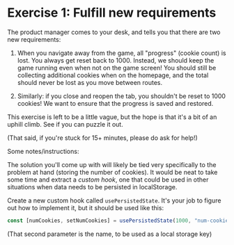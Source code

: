 # Exercise 1: Fulfill new requirements

The product manager comes to your desk, and tells you that there are two new requirements:

1. When you navigate away from the game, all "progress" (cookie count) is lost. You always get reset back to 1000. Instead, we should keep the game running even when not on the game screen! You should still be collecting additional cookies when on the homepage, and the total should never be lost as you move between routes.

2. Similarly: if you close and reopen the tab, you shouldn't be reset to 1000 cookies! We want to ensure that the progress is saved and restored.

This exercise is left to be a little vague, but the hope is that it's a bit of an uphill climb. See if you can puzzle it out.

(That said, if you're stuck for 15+ minutes, please do ask for help!)

Some notes/instructions:

<!-- - For lifting state up, you'll want to pull all the state up into `App`, and then pass it down via props.
- The list of `items` can be pulled into a `data.js` file, and imported in both `App` and `Game`.
- For persisting across closing and reopening the tab, you can use the localStorage API. Because interacting with localStorage is a side-effect, it can be done within the `useEffect` hook. -->

The solution you'll come up with will likely be tied very specifically to the problem at hand (storing the number of cookies). It would be neat to take some time and extract a _custom hook_, one that could be used in other situations when data needs to be persisted in localStorage.

Create a new custom hook called `usePersistedState`. It's your job to figure out how to implement it, but it should be used like this:

```js
const [numCookies, setNumCookies] = usePersistedState(1000, "num-cookies");
```

(That second parameter is the name, to be used as a local storage key)
